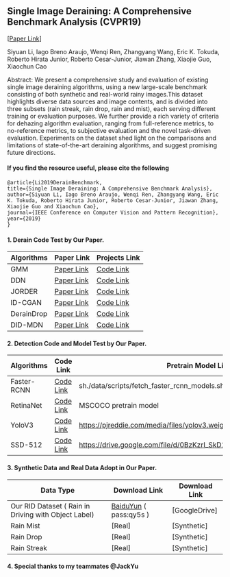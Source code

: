 ## Single Image Deraining: A Comprehensive Benchmark Analysis (CVPR19)

[[Paper Link](https://arxiv.org/abs)]  

Siyuan Li, Iago Breno Araujo, Wenqi Ren, Zhangyang Wang, Eric K. Tokuda, Roberto Hirata Junior, Roberto Cesar-Junior, Jiawan Zhang, Xiaojie Guo, Xiaochun Cao

Abstract: We present a comprehensive study and evaluation of existing single image deraining algorithms, using a new large-scale benchmark consisting of both synthetic and real-world rainy images.This dataset highlights diverse data sources and image contents, and is divided into three subsets (rain streak, rain drop, rain and mist), each serving different training or evaluation purposes. We further provide a rich variety of criteria for dehazing algorithm evaluation, ranging from full-reference metrics, to no-reference metrics, to subjective evaluation and the novel task-driven evaluation. Experiments on the dataset shed light on the comparisons and limitations of state-of-the-art deraining algorithms, and suggest promising future directions.


#### If you find the resource useful, please cite the following

```
@article{Li2019DerainBenchmark,		
title={Single Image Deraining: A Comprehensive Benchmark Analysis},
author={Siyuan Li, Iago Breno Araujo, Wenqi Ren, Zhangyang Wang, Eric K. Tokuda, Roberto Hirata Junior, Roberto Cesar-Junior, Jiawan Zhang, Xiaojie Guo and Xiaochun Cao},
journal={IEEE Conference on Computer Vision and Pattern Recognition},
year={2019}
}

```

#### 1. Derain Code Test by Our Paper.


| Algorithms | Paper Link | Projects Link |  
| ------------------- | ------------------------------------------------------- | ------------------- |
|   GMM    | [Paper Link](http://openaccess.thecvf.com/content_cvpr_2016/papers/Li_Rain_Streak_Removal_CVPR_2016_paper.pdf)         | [Code Link](https://drive.google.com/file/d/0B5QI9xdWo2K6a2xvWGZGeUVoRlhUQmg1SGtqdjhYdXV1UC1j)   |  
|   DDN    | [Paper Link](http://openaccess.thecvf.com/content_cvpr_2017/papers/Fu_Removing_Rain_From_CVPR_2017_paper.pdf)   |[Code Link](https://github.com/XMU-smartdsp/Removing_Rain)                 |  
|   JORDER | [Paper Link](http://openaccess.thecvf.com/content_cvpr_2017/papers/Yang_Deep_Joint_Rain_CVPR_2017_paper.pdf)    | [Code Link](http://www.icst.pku.edu.cn/struct/Projects/joint_rain_removal.html)             |   
|  ID-CGAN | [Paper Link](https://arxiv.org/abs/1701.05957)    |  [Code Link](https://github.com/TrinhQuocNguyen/Edited_Original_IDCGAN)  | 
| DerainDrop | [Paper Link](https://arxiv.org/abs/1711.10098)       | [Code Link](https://github.com/rui1996/DeRaindrop)     |   
| DID-MDN    | [Paper Link](https://arxiv.org/abs/1802.07412)    | [Code Link](https://github.com/hezhangsprinter/DID-MDN)    |  



#### 2. Detection Code and Model Test by Our Paper. 


| Algorithms | Code Link | Pretrain Model Link |  
| ------------------- | ------------------------------------------------------- | ------------------- |
|   Faster-RCNN       | [Code Link](https://github.com/rbgirshick/py-faster-rcnn)     |  sh./data/scripts/fetch_faster_rcnn_models.sh   |  
|   RetinaNet         | [Code Link](https://github.com/fizyr/keras-retinanet)   |  MSCOCO pretrain model    |  
|   YoloV3            | [Code Link](https://github.com/pjreddie/darknet)    | https://pjreddie.com/media/files/yolov3.weights   |   
|   SSD-512           | [Code Link](https://github.com/FreeApe/VGG-or-MobileNet-SSD)    | https://drive.google.com/file/d/0BzKzrI_SkD1_NVVNdWdYNEh1WTA/view  | 


#### 3. Synthetic Data and Real Data Adopt in Our Paper. 

| Data Type | Download Link |  Download Link |  
| ------------------- | ------------------------------------------------------- | ------------------- |
| Our RID Dataset ( Rain in Driving with Object Label) | [BaiduYun](https://pan.baidu.com/s/1CnPO9m5t6E98ssuTimNpdA) ( pass:qy5s )| [GoogleDrive]|  
| Rain Mist        | [Real]  | [Synthetic]     |  
| Rain Drop        | [Real]  | [Synthetic]     |   
| Rain Streak      | [Real]  | [Synthetic]     | 



#### 4. Special thanks to my teammates @JackYu


